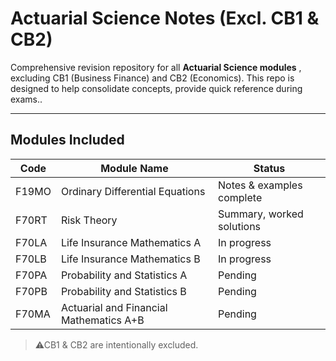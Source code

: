 # Actuarial Science Notes (Excl. CB1 & CB2)

Comprehensive revision repository for all **Actuarial Science modules** , excluding CB1 (Business Finance) and CB2 (Economics). This repo is designed to help consolidate concepts, provide quick reference during exams..

---

## Modules Included

| Code    | Module Name                                  | Status      |
|---------|----------------------------------------------|-------------|
| F19MO   | Ordinary Differential Equations              | Notes & examples complete |
| F70RT   | Risk Theory                                  | Summary, worked solutions |
| F70LA   | Life Insurance Mathematics A                 | In progress |
| F70LB   | Life Insurance Mathematics B                 | In progress |
| F70PA   | Probability and Statistics A                 | Pending  |
| F70PB   | Probability and Statistics B                 | Pending |
| F70MA   | Actuarial and Financial Mathematics A+B      | Pending  |

> ⚠CB1 & CB2 are intentionally excluded.

